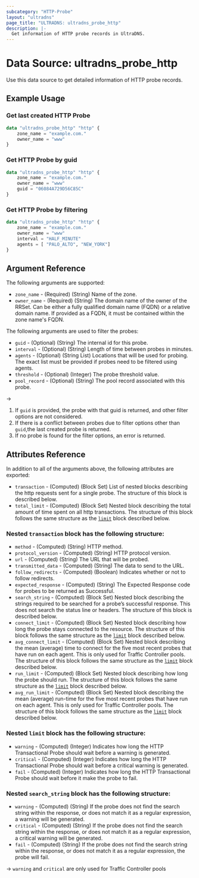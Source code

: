 ```yaml
---
subcategory: "HTTP-Probe"
layout: "ultradns"
page_title: "ULTRADNS: ultradns_probe_http"
description: |-
  Get information of HTTP probe records in UltraDNS.
---
```


# Data Source: ultradns_probe_http

Use this data source to get detailed information of HTTP probe records.

## Example Usage

### Get last created HTTP Probe

```terraform
data "ultradns_probe_http" "http" {
    zone_name = "example.com."
    owner_name = "www"
}
```

### Get HTTP Probe by guid

```terraform
data "ultradns_probe_http" "http" {
    zone_name = "example.com."
    owner_name = "www"
    guid = "06084A729D56C85C"
}
```

### Get HTTP Probe by filtering

```terraform
data "ultradns_probe_http" "http" {
    zone_name = "example.com."
    owner_name = "www"
    interval = "HALF_MINUTE"
	agents = [ "PALO_ALTO", "NEW_YORK"]
}
```

## Argument Reference

The following arguments are supported:

* `zone_name` - (Required) (String) Name of the zone.
* `owner_name` - (Required) (String) The domain name of the owner of the RRSet. Can be either a fully qualified domain name (FQDN) or a relative domain name. If provided as a FQDN, it must be contained within the zone name's FQDN.

The following arguments are used to filter the probes:

* `guid` - (Optional) (String) The internal id for this probe.
* `interval` - (Optional) (String) Length of time between probes in minutes.
* `agents` - (Optional) (String List) Locations that will be used for probing. The exact list must be provided if probes need to be filtered using agents.
* `threshold` - (Optional) (Integer) The probe threshold value.
* `pool_record` - (Optional) (String) The pool record associated with this probe.

->
1) If `guid` is provided, the probe with that guid is returned, and other filter options are not considered.</br>
2) If there is a conflict between probes due to filter options other than `guid`,the last created probe is returned.</br>
3) If no probe is found for the filter options, an error is returned.  

## Attributes Reference

In addition to all of the arguments above, the following attributes are exported:

* `transaction` - (Computed) (Block Set) List of nested blocks describing the http requests sent for a single probe. The structure of this block is described below.
* `total_limit` - (Computed) (Block Set) Nested block describing the total amount of time spent on all http transactions. The structure of this block follows the same structure as the <a href="#nested-limit-block-has-the-following-structure">`limit`</a> block described below.

### Nested `transaction` block has the following structure:

* `method` - (Computed) (String) HTTP method.
* `protocol_version` - (Computed) (String) HTTP protocol version.
* `url` - (Computed) (String) The URL that will be probed.
* `transmitted_data` - (Computed) (String) The data to send to the URL.
* `follow_redirects` - (Computed) (Boolean) Indicates whether or not to follow redirects.
* `expected_response` - (Computed) (String) The Expected Response code for probes to be returned as Successful.
* `search_string` - (Computed) (Block Set) Nested block describing the strings required to be searched for a probe’s successful response. This does not search the status line or headers. The structure of this block is described below.
* `connect_limit` - (Computed) (Block Set) Nested block describing how long the probe stays connected to the resource. The structure of this block follows the same structure as the <a href="#nested-limit-block-has-the-following-structure">`limit`</a> block described below.
* `avg_connect_limit` - (Computed) (Block Set) Nested block describing the mean (average) time to connect for the five most recent probes that have run on each agent. This is only used for Traffic Controller pools. The structure of this block follows the same structure as the <a href="#nested-limit-block-has-the-following-structure">`limit`</a> block described below.
* `run_limit` - (Computed) (Block Set) Nested block describing how long the probe should run. The structure of this block follows the same structure as the <a href="#nested-limit-block-has-the-following-structure">`limit`</a> block described below.
* `avg_run_limit` - (Computed) (Block Set) Nested block describing the mean (average) run-time for the five most recent probes that have run on each agent. This is only used for Traffic Controller pools. The structure of this block follows the same structure as the <a href="#nested-limit-block-has-the-following-structure">`limit`</a> block described below.

### Nested `limit` block has the following structure:

* `warning` - (Computed) (Integer) Indicates how long the HTTP Transactional Probe should wait before a warning is generated.
* `critical` - (Computed) (Integer) Indicates how long the HTTP Transactional Probe should wait before a critical warning is generated.
* `fail` - (Computed) (Integer) Indicates how long the HTTP Transactional Probe should wait before it make the probe to fail.

### Nested `search_string` block has the following structure:

* `warning` - (Computed) (String) If the probe does not find the search string within the response, or does not match it as a regular expression, a warning will be generated. 
* `critical` - (Computed) (String) If the probe does not find the search string within the response, or does not match it as a regular expression, a critical warning will be generated.
* `fail` - (Computed) (String) If the probe does not find the search string within the response, or does not match it as a regular expression, the probe will fail.

-> `warning` and `critical` are only used for Traffic Controller pools

